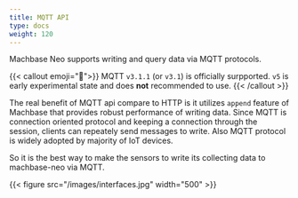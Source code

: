 ```yaml
---
title: MQTT API
type: docs
weight: 120
---
```



Machbase Neo supports writing and query data via MQTT protocols. 

{{< callout emoji="📢">}}
MQTT `v3.1.1` (or `v3.1`) is officially surpported. `v5` is early experimental state and does **not** recommended to use.
{{< /callout >}}

The real benefit of MQTT api compare to HTTP is it utilizes `append` feature of Machbase that provides robust performance of writing data.
Since MQTT is connection oriented protocol and keeping a connection through the session, clients can repeately send messages to write.
Also MQTT protocol is widely adopted by majority of IoT devices.

So it is the best way to make the sensors to write its collecting data to machbase-neo via MQTT.

{{< figure src="/images/interfaces.jpg" width="500" >}}
